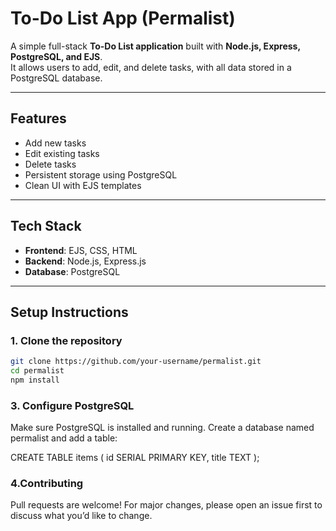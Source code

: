 # To-Do List App (Permalist)

A simple full-stack **To-Do List application** built with **Node.js, Express, PostgreSQL, and EJS**.  
It allows users to add, edit, and delete tasks, with all data stored in a PostgreSQL database.

---

## Features
- Add new tasks  
- Edit existing tasks  
- Delete tasks  
- Persistent storage using PostgreSQL  
- Clean UI with EJS templates  

---

## Tech Stack
- **Frontend**: EJS, CSS, HTML  
- **Backend**: Node.js, Express.js  
- **Database**: PostgreSQL  

---

## Setup Instructions

### 1. Clone the repository
```bash
git clone https://github.com/your-username/permalist.git
cd permalist
npm install
```

### 3. Configure PostgreSQL

Make sure PostgreSQL is installed and running.
Create a database named permalist and add a table:

CREATE TABLE items (
  id SERIAL PRIMARY KEY,
  title TEXT
);

### 4.Contributing

Pull requests are welcome! For major changes, please open an issue first to discuss what you’d like to change.
